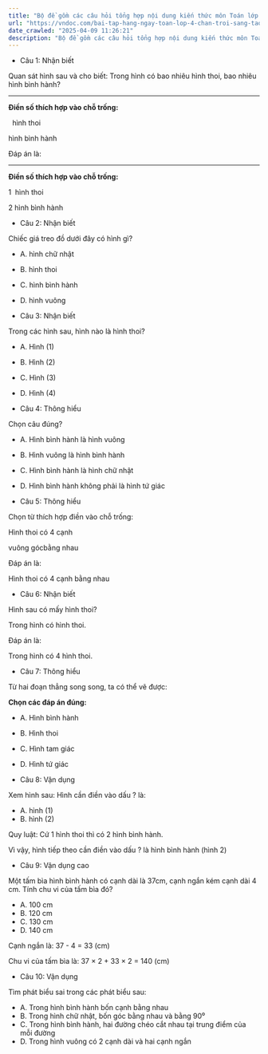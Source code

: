 ```yaml
---
title: "Bộ đề gồm các câu hỏi tổng hợp nội dung kiến thức môn Toán lớp 4 đã học ở Tuần 25 trong chương trình Toán lớp 4 Tập 2 sách Chân trời sáng tạo, giúp các em ôn tập và luyện giải các dạng bài tập Toán lớp 4. Mời các em cùng luyện tập."
url: "https://vndoc.com/bai-tap-hang-ngay-toan-lop-4-chan-troi-sang-tao-tuan-25-thu-2-337967"
date_crawled: "2025-04-09 11:26:21"
description: "Bộ đề gồm các câu hỏi tổng hợp nội dung kiến thức môn Toán lớp 4 đã học ở Tuần 25 trong chương trình Toán lớp 4 Tập 2 sách Chân trời sáng tạo, giúp các em ôn tập và luyện giải các dạng bài tập Toán lớp 4. Mời các em cùng luyện tập."
---
```


* Câu 1:  Nhận biết

Quan sát hình sau và cho biết: Trong hình có bao nhiêu hình thoi, bao nhiêu hình bình hành?

****

**Điền số thích hợp vào chỗ trống:**

  hình thoi

hình bình hành

Đáp án là:

****

**Điền số thích hợp vào chỗ trống:**

1  hình thoi

2 hình bình hành

* Câu 2:  Nhận biết

Chiếc giá treo đồ dưới đây có hình gì?

  * A. hình chữ nhật 
  * B. hình thoi 
  * C. hình bình hành 
  * D. hình vuông 



* Câu 3:  Nhận biết

Trong các hình sau, hình nào là hình thoi?

  * A. Hình (1) 
  * B. Hình (2) 
  * C. Hình (3) 
  * D. Hình (4) 



* Câu 4:  Thông hiểu

Chọn câu đúng?

  * A. Hình bình hành là hình vuông 
  * B. Hình vuông là hình bình hành 
  * C. Hình bình hành là hình chữ nhật 
  * D. Hình bình hành không phải là hình tứ giác 



* Câu 5:  Thông hiểu

Chọn từ thích hợp điền vào chỗ trống:

Hình thoi có 4 cạnh 

vuông gócbằng nhau

Đáp án là:

Hình thoi có 4 cạnh bằng nhau

* Câu 6:  Nhận biết

Hình sau có mấy hình thoi?

Trong hình có  hình thoi.

Đáp án là:

Trong hình có 4 hình thoi.

* Câu 7:  Thông hiểu

Từ hai đoạn thẳng song song, ta có thể vẽ được:

**Chọn các đáp án đúng:**

  * A. Hình bình hành 
  * B. Hình thoi 
  * C. Hình tam giác 
  * D. Hình tứ giác 



* Câu 8:  Vận dụng

Xem hình sau: Hình cần điền vào dấu ? là:

  * A. hình (1) 
  * B. hình (2) 



Quy luật: Cứ 1 hình thoi thì có 2 hình bình hành.

Vì vậy, hình tiếp theo cần điền vào dấu ? là hình bình hành (hình 2)

* Câu 9:  Vận dụng cao

Một tấm bìa hình bình hành có cạnh dài là 37cm, cạnh ngắn kém cạnh dài 4 cm. Tính chu vi của tấm bìa đó?

  * A. 100 cm 
  * B. 120 cm 
  * C. 130 cm 
  * D. 140 cm 



Cạnh ngắn là: 37 - 4 = 33 (cm)

Chu vi của tấm bìa là: 37 × 2 + 33 × 2 = 140 (cm)

* Câu 10:  Vận dụng

Tìm phát biểu sai trong các phát biểu sau:

  * A. Trong hình bình hành bốn cạnh bằng nhau 
  * B. Trong hình chữ nhật, bốn góc bằng nhau và bằng 90⁰ 
  * C. Trong hình bình hành, hai đường chéo cắt nhau tại trung điểm của mỗi đường 
  * D. Trong hình vuông có 2 cạnh dài và hai cạnh ngắn 



